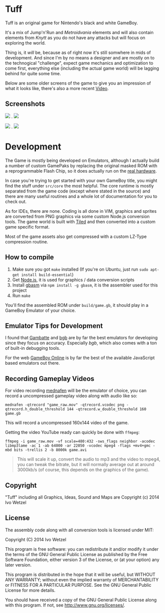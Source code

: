 # Tuff

Tuff is an original game for Nintendo's black and white GameBoy.

It's a mix of Jump'n'Run and *Metroidvania* elements and will also contain elements from *Knytt* as you do not have any attacks but will focus on exploring the world.

Thing is, it *will* be, because as of right now it's still somwhere in mids of development. And since I'm by no means a designer and are mostly on to the technogical "challenge", expect game mechanics and optimization to come first, everything else (including the actual game world) will be lagging behind for quite some time.

Below are some older screens of the game to give you an impression of what it looks like, there's also a more recent [Video](http://www.youtube.com/watch?v=Xdtt6Rsvwag).


## Screenshots

![](http://dl.dropboxusercontent.com/u/2332843/tuff/screen1.png) . ![](http://dl.dropboxusercontent.com/u/2332843/tuff/screen2.png) 

![](http://dl.dropboxusercontent.com/u/2332843/tuff/screen3.png) . ![](http://dl.dropboxusercontent.com/u/2332843/tuff/screen4.png)


# Development

The Game is mostly being developed on Emulators, although I actually build a number of custom GamePaks by replacing the original masked ROM with a reprogrammable Flash Chip, so it does actually run on the [real hardware](http://www.youtube.com/watch?v=yXNEeld8Lq8).

In case you're trying to get started with your own GameBoy title, you might find the stuff under `src/core` the most helpful. The core runtime is mostly separated from the game code (except where stated in the source) and there are many useful routines and a whole lot of documentation for you to check out.

As for IDEs, there are none. Coding is all done in VIM, graphics and sprites are converted from PNG graphics via some custom Node.js conversion tools. The game world is built with [Tiled](http://www.mapeditor.org/) and then converted into a custom game specific format.

Most of the game assets also get compressed with a custom LZ-Type compression routine.


## How to compile

1. Make sure you got `make` installed (If you're on Ubuntu, just run `sudo apt-get install build-essential`)
2. Get [Node.js](https://nodejs.org), it is used for graphics / data conversion scripts
3. Install [gbasm](https://github.com/BonsaiDen/gbasm) via `npm install -g gbasm`, it is the assembler used for this project
4. Run `make`

You'll find the assembled ROM under `build/game.gb`, it should play in a GameBoy Emulator of your choice.


## Emulator Tips for Development

I found that [Gambatte](https://github.com/sinamas/gambatte) and [bgb](http://bgb.bircd.org/) are by far the best emulators for developing 
since they focus on accuracy. Especially *bgb*, which also comes with a ton of built-in debugging tools.

For the web [GameBoy Online](https://github.com/grantgalitz/GameBoy-Online) is by far the best of the available JavaScript based emulators out there.

## Recording Gameplay Videos

For video recording [mednafen](http://mednafen.sourceforge.net/) will be the emulator of choice, you can record a 
uncompressed gameplay video along with audio like so:

    mednafen -qtrecord "game_raw.mov" -qtrecord.vcodec png -qtrecord.h_double_threshold 144 -qtrecord.w_double_threshold 160 game.gb

This will record a uncompressed 160x144 video of the game.

Getting the video YouTube ready can quickly be done with `ffmpeg`:

    ffmpeg -i game_raw.mov -vf scale=480:432 -sws_flags neighbor -acodec libmp3lame -ac 1 -ab 64000 -ar 22050 -vcodec mpeg4 -flags +mv4+gmc -mbd bits -trellis 2 -b 8000k game.avi

> This will scale it up, convert the audio to mp3 and the video to mpeg4, you can tweak the bitrate, but it will normally average out at around 3000kb/s (of course, this depends on the graphics of the game).


## Copyright

"Tuff" including all Graphics, Ideas, Sound and Maps are Copyright (c) 2014 Ivo Wetzel


## License

The assembly code along with all conversion tools is licensed under MIT:

Copyright (C) 2014 Ivo Wetzel

This program is free software: you can redistribute it and/or modify
it under the terms of the GNU General Public License as published by
the Free Software Foundation, either version 3 of the License, or
(at your option) any later version.

This program is distributed in the hope that it will be useful,
but WITHOUT ANY WARRANTY; without even the implied warranty of
MERCHANTABILITY or FITNESS FOR A PARTICULAR PURPOSE.  See the
GNU General Public License for more details.

You should have received a copy of the GNU General Public License
along with this program.  If not, see <http://www.gnu.org/licenses/>.

